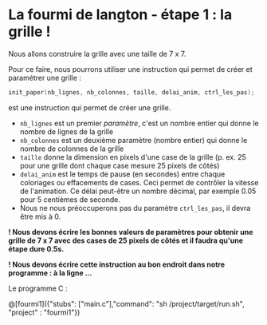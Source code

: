 # La fourmi de langton - étape 1 : la grille !

Nous allons construire la grille avec une taille de 7 x 7.

Pour ce faire, nous pourrons utiliser une instruction qui permet de créer et paramétrer une grille :

```C
init_paper(nb_lignes, nb_colonnes, taille, delai_anim, ctrl_les_pas); 
```
est une instruction qui permet de créer une grille.

- `nb_lignes` est un premier *paramètre*, c'est un nombre entier qui donne le nombre de lignes de la grille
- `nb_colonnes` est un deuxième paramètre (nombre entier) qui donne le nombre de colonnes de la grille 
- `taille` donne la dimension en pixels d'une case de la grille (p. ex. 25 pour une grille dont chaque case mesure 25 pixels de côtés)
-  `delai_anim` est le temps de pause (en secondes) entre chaque coloriages ou effacements de cases. Ceci permet de contrôler la vitesse de l'animation. Ce délai peut-être un nombre décimal, par exemple 0.05 pour 5 centièmes de seconde.
-  Nous ne nous préoccuperons pas du paramètre `ctrl_les_pas`, il devra être mis à 0.

**! Nous devons écrire les bonnes valeurs de paramètres pour obtenir une grille de 7 x 7 avec des cases de 25 pixels de côtés et il faudra qu'une étape dure 0.5s.**

**! Nous devons écrire cette instruction au bon endroit dans notre programme : à la ligne ...**

Le programme C :

@[fourmi1]({"stubs": ["main.c"],"command": "sh /project/target/run.sh", "project" : "fourmi1"})
